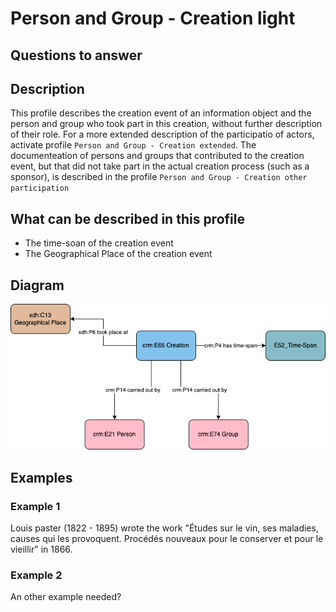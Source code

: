 # Person and Group - Creation light

## Questions to answer

## Description

This profile describes the creation event of an information object and the person and group who took part in this creation, without further description of their role.
For a more extended description of the participatio of actors, activate profile `Person and Group - Creation extended`.
The documenteation of persons and groups that contributed to the creation event, but that did not take part in the actual creation process (such as a sponsor), is described in the profile `Person and Group - Creation other participation`

## What can be described in this profile

- The time-soan of the creation event
- The Geographical Place of the creation event

## Diagram

![Alt text](<Diagrams/GV_Profile_Person-Actor's Creation Light.drawio.png>)

## Examples

### Example 1

Louis paster (1822 - 1895) wrote the work "Études sur le vin, ses maladies, causes qui les provoquent. Procédés nouveaux pour le conserver et pour le vieillir" in 1866.

### Example 2

An other example needed?
